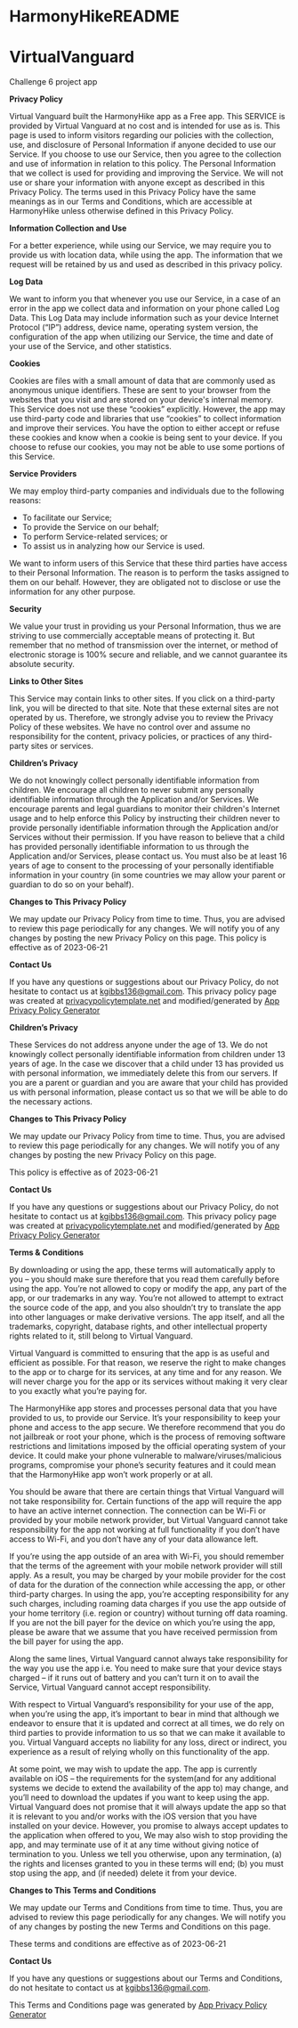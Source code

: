 # HarmonyHikeREADME

# VirtualVanguard
Challenge 6 project app

**Privacy Policy**

Virtual Vanguard built the HarmonyHike app as a Free app. This SERVICE is provided by Virtual Vanguard at no cost and is intended for use as is.
This page is used to inform visitors regarding our policies with the collection, use, and disclosure of Personal Information if anyone decided to use our Service.
If you choose to use our Service, then you agree to the collection and use of information in relation to this policy. 
The Personal Information that we collect is used for providing and improving the Service. We will not use or share your information with anyone except as described in this Privacy Policy.
The terms used in this Privacy Policy have the same meanings as in our Terms and Conditions, which are accessible at HarmonyHike unless otherwise defined in this Privacy Policy.

**Information Collection and Use**

For a better experience, while using our Service, we may require you to provide us with location data, while using the app. 
The information that we request will be retained by us and used as described in this privacy policy.

**Log Data**

We want to inform you that whenever you use our Service, in a case of an error in the app we collect data and information on your phone called Log Data. 
This Log Data may include information such as your device Internet Protocol (“IP”) address, device name, operating system version, the configuration of the app when utilizing our Service, the time and date of your use of the Service, and other statistics.

**Cookies**

Cookies are files with a small amount of data that are commonly used as anonymous unique identifiers. 
These are sent to your browser from the websites that you visit and are stored on your device's internal memory.
This Service does not use these “cookies” explicitly. However, the app may use third-party code and libraries that use “cookies” to collect information and improve their services. 
You have the option to either accept or refuse these cookies and know when a cookie is being sent to your device. If you choose to refuse our cookies, you may not be able to use some portions of this Service.

**Service Providers**

We may employ third-party companies and individuals due to the following reasons:

*   To facilitate our Service;
*   To provide the Service on our behalf;
*   To perform Service-related services; or
*   To assist us in analyzing how our Service is used.

We want to inform users of this Service that these third parties have access to their Personal Information. 
The reason is to perform the tasks assigned to them on our behalf. 
However, they are obligated not to disclose or use the information for any other purpose.

**Security**

We value your trust in providing us your Personal Information, thus we are striving to use commercially acceptable means of protecting it. 
But remember that no method of transmission over the internet, or method of electronic storage is 100% secure and reliable, and we cannot guarantee its absolute security.

**Links to Other Sites**

This Service may contain links to other sites. 
If you click on a third-party link, you will be directed to that site. Note that these external sites are not operated by us. 
Therefore, we strongly advise you to review the Privacy Policy of these websites. 
We have no control over and assume no responsibility for the content, privacy policies, or practices of any third-party sites or services.

**Children’s Privacy**

We do not knowingly collect personally identifiable information from children. 
We encourage all children to never submit any personally identifiable information through the Application and/or Services. 
We encourage parents and legal guardians to monitor their children's Internet usage and to help enforce this Policy by instructing their children never to provide personally identifiable information through the Application and/or Services without their permission. 
If you have reason to believe that a child has provided personally identifiable information to us through the Application and/or Services, please contact us. 
You must also be at least 16 years of age to consent to the processing of your personally identifiable information in your country (in some countries we may allow your parent or guardian to do so on your behalf).

**Changes to This Privacy Policy**

We may update our Privacy Policy from time to time. 
Thus, you are advised to review this page periodically for any changes. We will notify you of any changes by posting the new Privacy Policy on this page.
This policy is effective as of 2023-06-21

**Contact Us**

If you have any questions or suggestions about our Privacy Policy, do not hesitate to contact us at kgibbs136@gmail.com.
This privacy policy page was created at [privacypolicytemplate.net](https://privacypolicytemplate.net) and modified/generated by [App Privacy Policy Generator](https://app-privacy-policy-generator.nisrulz.com/)

**Children’s Privacy**

These Services do not address anyone under the age of 13. 
We do not knowingly collect personally identifiable information from children under 13 years of age. 
In the case we discover that a child under 13 has provided us with personal information, we immediately delete this from our servers. 
If you are a parent or guardian and you are aware that your child has provided us with personal information, please contact us so that we will be able to do the necessary actions.

**Changes to This Privacy Policy**

We may update our Privacy Policy from time to time. 
Thus, you are advised to review this page periodically for any changes. 
We will notify you of any changes by posting the new Privacy Policy on this page.

This policy is effective as of 2023-06-21

**Contact Us**

If you have any questions or suggestions about our Privacy Policy, do not hesitate to contact us at kgibbs136@gmail.com.
This privacy policy page was created at [privacypolicytemplate.net](https://privacypolicytemplate.net) and modified/generated by [App Privacy Policy Generator](https://app-privacy-policy-generator.nisrulz.com/)

**Terms & Conditions**

By downloading or using the app, these terms will automatically apply to you – you should make sure therefore that you read them carefully before using the app. You’re not allowed to copy or modify the app, any part of the app, or our trademarks in any way. You’re not allowed to attempt to extract the source code of the app, and you also shouldn’t try to translate the app into other languages or make derivative versions. The app itself, and all the trademarks, copyright, database rights, and other intellectual property rights related to it, still belong to Virtual Vanguard.

Virtual Vanguard is committed to ensuring that the app is as useful and efficient as possible. For that reason, we reserve the right to make changes to the app or to charge for its services, at any time and for any reason. We will never charge you for the app or its services without making it very clear to you exactly what you’re paying for.

The HarmonyHike app stores and processes personal data that you have provided to us, to provide our Service. It’s your responsibility to keep your phone and access to the app secure. We therefore recommend that you do not jailbreak or root your phone, which is the process of removing software restrictions and limitations imposed by the official operating system of your device. It could make your phone vulnerable to malware/viruses/malicious programs, compromise your phone’s security features and it could mean that the HarmonyHike app won’t work properly or at all.

You should be aware that there are certain things that Virtual Vanguard will not take responsibility for. Certain functions of the app will require the app to have an active internet connection. The connection can be Wi-Fi or provided by your mobile network provider, but Virtual Vanguard cannot take responsibility for the app not working at full functionality if you don’t have access to Wi-Fi, and you don’t have any of your data allowance left.

If you’re using the app outside of an area with Wi-Fi, you should remember that the terms of the agreement with your mobile network provider will still apply. As a result, you may be charged by your mobile provider for the cost of data for the duration of the connection while accessing the app, or other third-party charges. In using the app, you’re accepting responsibility for any such charges, including roaming data charges if you use the app outside of your home territory (i.e. region or country) without turning off data roaming. If you are not the bill payer for the device on which you’re using the app, please be aware that we assume that you have received permission from the bill payer for using the app.

Along the same lines, Virtual Vanguard cannot always take responsibility for the way you use the app i.e. You need to make sure that your device stays charged – if it runs out of battery and you can’t turn it on to avail the Service, Virtual Vanguard cannot accept responsibility.

With respect to Virtual Vanguard’s responsibility for your use of the app, when you’re using the app, it’s important to bear in mind that although we endeavor to ensure that it is updated and correct at all times, we do rely on third parties to provide information to us so that we can make it available to you. Virtual Vanguard accepts no liability for any loss, direct or indirect, you experience as a result of relying wholly on this functionality of the app.

At some point, we may wish to update the app. The app is currently available on iOS – the requirements for the system(and for any additional systems we decide to extend the availability of the app to) may change, and you’ll need to download the updates if you want to keep using the app. Virtual Vanguard does not promise that it will always update the app so that it is relevant to you and/or works with the iOS version that you have installed on your device. However, you promise to always accept updates to the application when offered to you, We may also wish to stop providing the app, and may terminate use of it at any time without giving notice of termination to you. Unless we tell you otherwise, upon any termination, (a) the rights and licenses granted to you in these terms will end; (b) you must stop using the app, and (if needed) delete it from your device.

**Changes to This Terms and Conditions**

We may update our Terms and Conditions from time to time. 
Thus, you are advised to review this page periodically for any changes. 
We will notify you of any changes by posting the new Terms and Conditions on this page.

These terms and conditions are effective as of 2023-06-21

**Contact Us**

If you have any questions or suggestions about our Terms and Conditions, do not hesitate to contact us at kgibbs136@gmail.com.

This Terms and Conditions page was generated by [App Privacy Policy Generator](https://app-privacy-policy-generator.nisrulz.com/)
